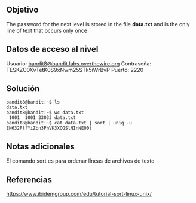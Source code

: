 ## Objetivo
The password for the next level is stored in the file **data.txt** and is the only line of text that occurs only once
## Datos de acceso al nivel
Usuario: bandit8@bandit.labs.overthewire.org
Contraseña: TESKZC0XvTetK0S9xNwm25STk5iWrBvP
Puerto: 2220

## Solución
```
bandit8@bandit:~$ ls
data.txt
bandit8@bandit:~$ wc data.txt
 1001  1001 33033 data.txt
bandit8@bandit:~$ cat data.txt | sort | uniq -u
EN632PlfYiZbn3PhVK3XOGSlNInNE00t
```

## Notas adicionales
El comando sort es para ordenar líneas de archivos de texto
## Referencias
https://www.ibidemgroup.com/edu/tutorial-sort-linux-unix/

